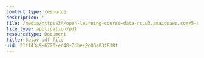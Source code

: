 ```yaml
---
content_type: resource
description: ''
file: /media/https%3A/open-learning-course-data-rc.s3.amazonaws.com/5-60-thermodynamics-kinetics-spring-2008/31ff43c96720ec487dbe8c06a03f838f_u6s_jy0n6vI.pdf
file_type: application/pdf
resourcetype: Document
title: 3play pdf file
uid: 31ff43c9-6720-ec48-7dbe-8c06a03f838f
---
```

